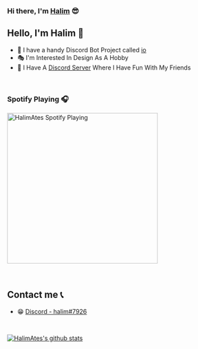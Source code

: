 ### Hi there, I'm [Halim](http://halimates.com.tr) 😎



## Hello, I'm Halim 👋

- 🤖 I have a handy Discord Bot Project called [io](https://discord.gg/n6dZJRTd3k)
- 🎭 I'm Interested In Design As A Hobby
- 🥰 I Have A [Discord Server](https://discord.gg/hpGYN8X3Ut) Where I Have Fun With My Friends 

<br />

### Spotify Playing 🎧

[<img src="https://now-playing-codestackr.vercel.app/api/spotify-playing" alt="HalimAtes Spotify Playing" width="350" />](https://open.spotify.com/genre/instrumental_strings-page)

<br />

## Contact me 📞

- 😁 [Discord - halim#7926](https://discord.com/users/689129924140859424)

<br />


[![HalimAtes's github stats](https://github-readme-stats.vercel.app/api?username=HalimAtes)](https://github.com/HalimAtes/github-readme-stats)



<br />

